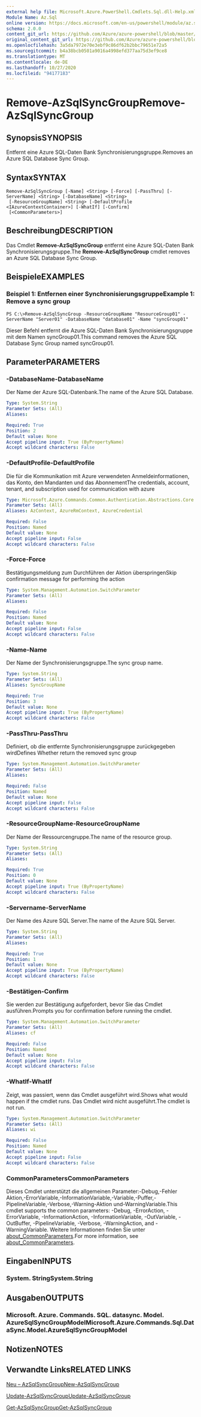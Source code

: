 ```yaml
---
external help file: Microsoft.Azure.PowerShell.Cmdlets.Sql.dll-Help.xml
Module Name: Az.Sql
online version: https://docs.microsoft.com/en-us/powershell/module/az.sql/remove-azsqlsyncgroup
schema: 2.0.0
content_git_url: https://github.com/Azure/azure-powershell/blob/master/src/Sql/Sql/help/Remove-AzSqlSyncGroup.md
original_content_git_url: https://github.com/Azure/azure-powershell/blob/master/src/Sql/Sql/help/Remove-AzSqlSyncGroup.md
ms.openlocfilehash: 3a5da7972e70e3ebf9c86df62b2bbc79651e72a5
ms.sourcegitcommit: b4a38bcb0501a9016a4998efd377aa75d3ef9ce8
ms.translationtype: MT
ms.contentlocale: de-DE
ms.lasthandoff: 10/27/2020
ms.locfileid: "94177183"
---
```

# <span data-ttu-id="2a094-101">Remove-AzSqlSyncGroup</span><span class="sxs-lookup"><span data-stu-id="2a094-101">Remove-AzSqlSyncGroup</span></span>

## <span data-ttu-id="2a094-102">Synopsis</span><span class="sxs-lookup"><span data-stu-id="2a094-102">SYNOPSIS</span></span>
<span data-ttu-id="2a094-103">Entfernt eine Azure SQL-Daten Bank Synchronisierungsgruppe.</span><span class="sxs-lookup"><span data-stu-id="2a094-103">Removes an Azure SQL Database Sync Group.</span></span>

## <span data-ttu-id="2a094-104">Syntax</span><span class="sxs-lookup"><span data-stu-id="2a094-104">SYNTAX</span></span>

```
Remove-AzSqlSyncGroup [-Name] <String> [-Force] [-PassThru] [-ServerName] <String> [-DatabaseName] <String>
 [-ResourceGroupName] <String> [-DefaultProfile <IAzureContextContainer>] [-WhatIf] [-Confirm]
 [<CommonParameters>]
```

## <span data-ttu-id="2a094-105">Beschreibung</span><span class="sxs-lookup"><span data-stu-id="2a094-105">DESCRIPTION</span></span>
<span data-ttu-id="2a094-106">Das Cmdlet **Remove-AzSqlSyncGroup** entfernt eine Azure SQL-Daten Bank Synchronisierungsgruppe.</span><span class="sxs-lookup"><span data-stu-id="2a094-106">The **Remove-AzSqlSyncGroup** cmdlet removes an Azure SQL Database Sync Group.</span></span>

## <span data-ttu-id="2a094-107">Beispiele</span><span class="sxs-lookup"><span data-stu-id="2a094-107">EXAMPLES</span></span>

### <span data-ttu-id="2a094-108">Beispiel 1: Entfernen einer Synchronisierungsgruppe</span><span class="sxs-lookup"><span data-stu-id="2a094-108">Example 1: Remove a sync group</span></span>
```
PS C:\>Remove-AzSqlSyncGroup -ResourceGroupName "ResourceGroup01" -ServerName "Server01" -DatabaseName "database01" -Name "syncGroup01"
```

<span data-ttu-id="2a094-109">Dieser Befehl entfernt die Azure SQL-Daten Bank Synchronisierungsgruppe mit dem Namen syncGroup01.</span><span class="sxs-lookup"><span data-stu-id="2a094-109">This command removes the Azure SQL Database Sync Group named syncGroup01.</span></span>

## <span data-ttu-id="2a094-110">Parameter</span><span class="sxs-lookup"><span data-stu-id="2a094-110">PARAMETERS</span></span>

### <span data-ttu-id="2a094-111">-DatabaseName</span><span class="sxs-lookup"><span data-stu-id="2a094-111">-DatabaseName</span></span>
<span data-ttu-id="2a094-112">Der Name der Azure SQL-Datenbank.</span><span class="sxs-lookup"><span data-stu-id="2a094-112">The name of the Azure SQL Database.</span></span>

```yaml
Type: System.String
Parameter Sets: (All)
Aliases:

Required: True
Position: 2
Default value: None
Accept pipeline input: True (ByPropertyName)
Accept wildcard characters: False
```

### <span data-ttu-id="2a094-113">-DefaultProfile</span><span class="sxs-lookup"><span data-stu-id="2a094-113">-DefaultProfile</span></span>
<span data-ttu-id="2a094-114">Die für die Kommunikation mit Azure verwendeten Anmeldeinformationen, das Konto, den Mandanten und das Abonnement</span><span class="sxs-lookup"><span data-stu-id="2a094-114">The credentials, account, tenant, and subscription used for communication with azure</span></span>

```yaml
Type: Microsoft.Azure.Commands.Common.Authentication.Abstractions.Core.IAzureContextContainer
Parameter Sets: (All)
Aliases: AzContext, AzureRmContext, AzureCredential

Required: False
Position: Named
Default value: None
Accept pipeline input: False
Accept wildcard characters: False
```

### <span data-ttu-id="2a094-115">-Force</span><span class="sxs-lookup"><span data-stu-id="2a094-115">-Force</span></span>
<span data-ttu-id="2a094-116">Bestätigungsmeldung zum Durchführen der Aktion überspringen</span><span class="sxs-lookup"><span data-stu-id="2a094-116">Skip confirmation message for performing the action</span></span>

```yaml
Type: System.Management.Automation.SwitchParameter
Parameter Sets: (All)
Aliases:

Required: False
Position: Named
Default value: None
Accept pipeline input: False
Accept wildcard characters: False
```

### <span data-ttu-id="2a094-117">-Name</span><span class="sxs-lookup"><span data-stu-id="2a094-117">-Name</span></span>
<span data-ttu-id="2a094-118">Der Name der Synchronisierungsgruppe.</span><span class="sxs-lookup"><span data-stu-id="2a094-118">The sync group name.</span></span>

```yaml
Type: System.String
Parameter Sets: (All)
Aliases: SyncGroupName

Required: True
Position: 3
Default value: None
Accept pipeline input: True (ByPropertyName)
Accept wildcard characters: False
```

### <span data-ttu-id="2a094-119">-PassThru</span><span class="sxs-lookup"><span data-stu-id="2a094-119">-PassThru</span></span>
<span data-ttu-id="2a094-120">Definiert, ob die entfernte Synchronisierungsgruppe zurückgegeben wird</span><span class="sxs-lookup"><span data-stu-id="2a094-120">Defines Whether return the removed sync group</span></span>

```yaml
Type: System.Management.Automation.SwitchParameter
Parameter Sets: (All)
Aliases:

Required: False
Position: Named
Default value: None
Accept pipeline input: False
Accept wildcard characters: False
```

### <span data-ttu-id="2a094-121">-ResourceGroupName</span><span class="sxs-lookup"><span data-stu-id="2a094-121">-ResourceGroupName</span></span>
<span data-ttu-id="2a094-122">Der Name der Ressourcengruppe.</span><span class="sxs-lookup"><span data-stu-id="2a094-122">The name of the resource group.</span></span>

```yaml
Type: System.String
Parameter Sets: (All)
Aliases:

Required: True
Position: 0
Default value: None
Accept pipeline input: True (ByPropertyName)
Accept wildcard characters: False
```

### <span data-ttu-id="2a094-123">-Servername</span><span class="sxs-lookup"><span data-stu-id="2a094-123">-ServerName</span></span>
<span data-ttu-id="2a094-124">Der Name des Azure SQL Server.</span><span class="sxs-lookup"><span data-stu-id="2a094-124">The name of the Azure SQL Server.</span></span>

```yaml
Type: System.String
Parameter Sets: (All)
Aliases:

Required: True
Position: 1
Default value: None
Accept pipeline input: True (ByPropertyName)
Accept wildcard characters: False
```

### <span data-ttu-id="2a094-125">-Bestätigen</span><span class="sxs-lookup"><span data-stu-id="2a094-125">-Confirm</span></span>
<span data-ttu-id="2a094-126">Sie werden zur Bestätigung aufgefordert, bevor Sie das Cmdlet ausführen.</span><span class="sxs-lookup"><span data-stu-id="2a094-126">Prompts you for confirmation before running the cmdlet.</span></span>

```yaml
Type: System.Management.Automation.SwitchParameter
Parameter Sets: (All)
Aliases: cf

Required: False
Position: Named
Default value: None
Accept pipeline input: False
Accept wildcard characters: False
```

### <span data-ttu-id="2a094-127">-WhatIf</span><span class="sxs-lookup"><span data-stu-id="2a094-127">-WhatIf</span></span>
<span data-ttu-id="2a094-128">Zeigt, was passiert, wenn das Cmdlet ausgeführt wird.</span><span class="sxs-lookup"><span data-stu-id="2a094-128">Shows what would happen if the cmdlet runs.</span></span>
<span data-ttu-id="2a094-129">Das Cmdlet wird nicht ausgeführt.</span><span class="sxs-lookup"><span data-stu-id="2a094-129">The cmdlet is not run.</span></span>

```yaml
Type: System.Management.Automation.SwitchParameter
Parameter Sets: (All)
Aliases: wi

Required: False
Position: Named
Default value: None
Accept pipeline input: False
Accept wildcard characters: False
```

### <span data-ttu-id="2a094-130">CommonParameters</span><span class="sxs-lookup"><span data-stu-id="2a094-130">CommonParameters</span></span>
<span data-ttu-id="2a094-131">Dieses Cmdlet unterstützt die allgemeinen Parameter:-Debug,-Fehler Aktion,-ErrorVariable,-InformationVariable,-Variable,-Puffer,-PipelineVariable,-Verbose,-Warning-Aktion und-WarningVariable.</span><span class="sxs-lookup"><span data-stu-id="2a094-131">This cmdlet supports the common parameters: -Debug, -ErrorAction, -ErrorVariable, -InformationAction, -InformationVariable, -OutVariable, -OutBuffer, -PipelineVariable, -Verbose, -WarningAction, and -WarningVariable.</span></span> <span data-ttu-id="2a094-132">Weitere Informationen finden Sie unter [about_CommonParameters](http://go.microsoft.com/fwlink/?LinkID=113216).</span><span class="sxs-lookup"><span data-stu-id="2a094-132">For more information, see [about_CommonParameters](http://go.microsoft.com/fwlink/?LinkID=113216).</span></span>

## <span data-ttu-id="2a094-133">Eingaben</span><span class="sxs-lookup"><span data-stu-id="2a094-133">INPUTS</span></span>

### <span data-ttu-id="2a094-134">System. String</span><span class="sxs-lookup"><span data-stu-id="2a094-134">System.String</span></span>

## <span data-ttu-id="2a094-135">Ausgaben</span><span class="sxs-lookup"><span data-stu-id="2a094-135">OUTPUTS</span></span>

### <span data-ttu-id="2a094-136">Microsoft. Azure. Commands. SQL. datasync. Model. AzureSqlSyncGroupModel</span><span class="sxs-lookup"><span data-stu-id="2a094-136">Microsoft.Azure.Commands.Sql.DataSync.Model.AzureSqlSyncGroupModel</span></span>

## <span data-ttu-id="2a094-137">Notizen</span><span class="sxs-lookup"><span data-stu-id="2a094-137">NOTES</span></span>

## <span data-ttu-id="2a094-138">Verwandte Links</span><span class="sxs-lookup"><span data-stu-id="2a094-138">RELATED LINKS</span></span>

[<span data-ttu-id="2a094-139">Neu – AzSqlSyncGroup</span><span class="sxs-lookup"><span data-stu-id="2a094-139">New-AzSqlSyncGroup</span></span>](./New-AzSqlSyncGroup.md)

[<span data-ttu-id="2a094-140">Update-AzSqlSyncGroup</span><span class="sxs-lookup"><span data-stu-id="2a094-140">Update-AzSqlSyncGroup</span></span>](./Update-AzSqlSyncGroup.md)

[<span data-ttu-id="2a094-141">Get-AzSqlSyncGroup</span><span class="sxs-lookup"><span data-stu-id="2a094-141">Get-AzSqlSyncGroup</span></span>](./Get-AzSqlSyncGroup.md)

